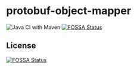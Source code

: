 # protobuf-object-mapper

![Java CI with Maven](https://github.com/robert2411/protobuf-object-mapper/workflows/Java%20CI%20with%20Maven/badge.svg?branch=master)
[![FOSSA Status](https://app.fossa.com/api/projects/git%2Bgithub.com%2Frobert2411%2Fprotobuf-object-mapper.svg?type=shield)](https://app.fossa.com/projects/git%2Bgithub.com%2Frobert2411%2Fprotobuf-object-mapper?ref=badge_shield)


## License
[![FOSSA Status](https://app.fossa.com/api/projects/git%2Bgithub.com%2Frobert2411%2Fprotobuf-object-mapper.svg?type=large)](https://app.fossa.com/projects/git%2Bgithub.com%2Frobert2411%2Fprotobuf-object-mapper?ref=badge_large)